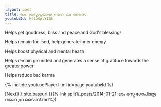 ```yaml
---
layout: post
title: ഓം ബസ്മാച്ചയായ നമഹ ൧൧ ടൈംസ്
youtubeId: k4130ptYIQk
---
```

 
 
Helps get goodness, bliss and peace and God's blessings
 
Helps remain focused, help generate inner energy 
 
Helps boost physical and mental health 
 
Helps remain grounded and generates a sense of gratitude towards the greater power 
 
Helps reduce bad karma
 
 
 
 


{% include youtubePlayer.html id=page.youtubeId %}
 
[Next]({{ site.baseurl }}{% link  split1/_posts/2014-01-21-ഓം ഭസ്മ ഗോപിത്രേ നമഹ ൧൧ ടൈംസ്.md%})
 
